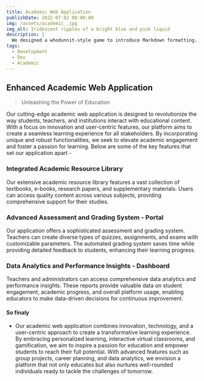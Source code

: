```yaml
---
title: Academic Web Application
publishDate: 2022-07-02 00:00:00
img: /assets/academic_.jpg
img_alt: Iridescent ripples of a bright blue and pink liquid
description: |
  We designed a whodunnit-style game to introduce Markdown formatting. Suspense — suspicion — syntax!
tags:
  - Development 
  - Dev
  - Academic
---
```


## Enhanced Academic Web Application

>   Unleashing the Power of Education

Our cutting-edge academic web application is designed to revolutionize the way students, teachers, and institutions interact with educational content. With a focus on innovation and user-centric features, our platform aims to create a seamless learning experience for all stakeholders. By incorporating unique and robust functionalities, we seek to elevate academic engagement and foster a passion for learning. Below are some of the key features that set our application apart -



### Integrated Academic Resource Library 

Our extensive academic resource library features a vast collection of textbooks, e-books, research papers, and supplementary materials. Users can access quality content across various subjects, providing comprehensive support for their studies.

### Advanced Assessment and Grading System - Portal

Our application offers a sophisticated assessment and grading system. Teachers can create diverse types of quizzes, assignments, and exams with customizable parameters. The automated grading system saves time while providing detailed feedback to students, enhancing their learning progress.

### Data Analytics and Performance Insights - Dashboard 
Teachers and administrators can access comprehensive data analytics and performance insights. These reports provide valuable data on student engagement, academic progress, and overall platform usage, enabling educators to make data-driven decisions for continuous improvement.

#### So finaly 

- Our academic web application combines innovation, technology, and a user-centric approach to create a transformative learning experience. By embracing personalized learning, interactive virtual classrooms, and gamification, we aim to inspire a passion for education and empower students to reach their full potential. With advanced features such as group projects, career planning, and data analytics, we envision a platform that not only educates but also nurtures well-rounded individuals ready to tackle the challenges of tomorrow.








